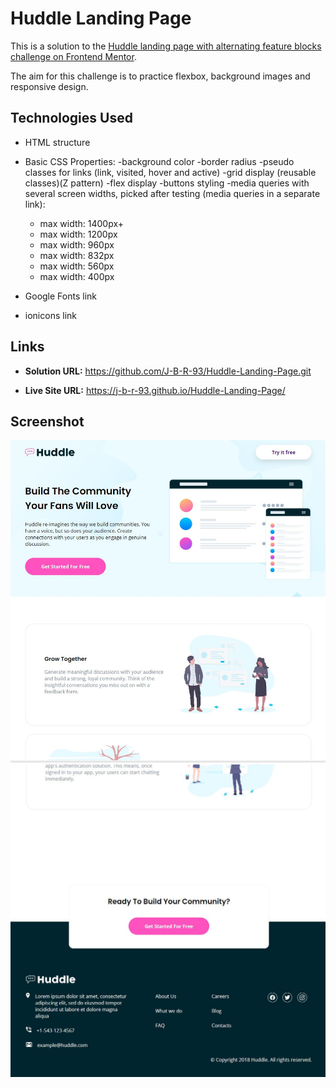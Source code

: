 # Huddle Landing Page

This is a solution to the [Huddle landing page with alternating feature blocks challenge on Frontend Mentor](https://www.frontendmentor.io/challenges/huddle-landing-page-with-alternating-feature-blocks-5ca5f5981e82137ec91a5100).

The aim for this challenge is to practice flexbox, background images and responsive design.

## Technologies Used

- HTML structure
- Basic CSS Properties:
  -background color
  -border radius
  -pseudo classes for links (link, visited, hover and active)
  -grid display (reusable classes)(Z pattern)
  -flex display
  -buttons styling
  -media queries with several screen widths, picked after testing (media queries in a separate link):

  - max width: 1400px+
  - max width: 1200px
  - max width: 960px
  - max width: 832px
  - max width: 560px
  - max width: 400px

- Google Fonts link
- ionicons link

## Links

- **Solution URL:** https://github.com/J-B-R-93/Huddle-Landing-Page.git

- **Live Site URL:** https://j-b-r-93.github.io/Huddle-Landing-Page/

## Screenshot

<img src="images/Screenshot1.JPG" alt="Screenshot of the Huddle Landing Page" />

<img src="images/Screenshot2.JPG" alt="Screenshot of the Huddle Landing Page" />

